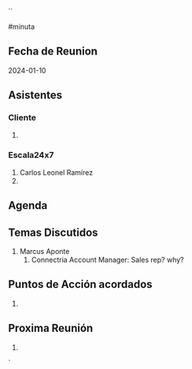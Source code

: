 ``

#minuta
## Fecha de Reunion
2024-01-10

## Asistentes

### Cliente
1. 
### Escala24x7
1. Carlos Leonel Ramírez
2. 

## Agenda

## Temas Discutidos
1. Marcus Aponte
	1. Connectria Account Manager: Sales rep? why?

## Puntos de Acción acordados
1. 

## Proxima Reunión
1.  

`